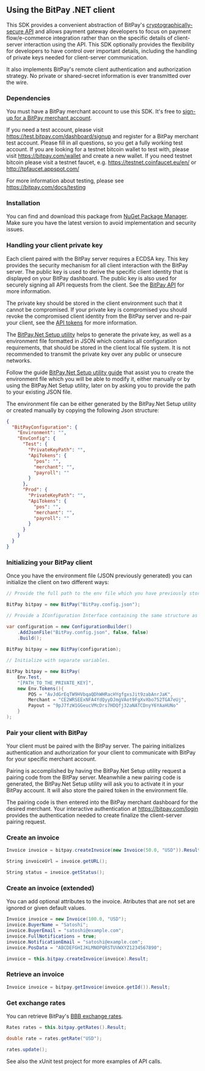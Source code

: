 ## Using the BitPay .NET client

This SDK provides a convenient abstraction of BitPay's [cryptographically-secure API](https://bitpay.com/api) and allows payment gateway developers to focus on payment flow/e-commerce integration rather than on the specific details of client-server interaction using the API.  This SDK optionally provides the flexibility for developers to have control over important details, including the handling of private keys needed for client-server communication.

It also implements BitPay's remote client authentication and authorization strategy.  No private or shared-secret information is ever transmitted over the wire.

### Dependencies

You must have a BitPay merchant account to use this SDK.  It's free to [sign-up for a BitPay merchant account](https://bitpay.com/start).

If you need a test account, please visit https://test.bitpay.com/dashboard/signup and register for a BitPay merchant test account. Please fill in all questions, so you get a fully working test account.
If you are looking for a testnet bitcoin wallet to test with, please visit https://bitpay.com/wallet and
create a new wallet.
If you need testnet bitcoin please visit a testnet faucet, e.g. https://testnet.coinfaucet.eu/en/ or http://tpfaucet.appspot.com/

For more information about testing, please see https://bitpay.com/docs/testing

### Installation

You can find and download this package from [NuGet Package Manager](https://www.nuget.org/packages/BitPay).  
Make sure you have the latest version to avoid implementation and security issues.

### Handling your client private key

Each client paired with the BitPay server requires a ECDSA key.  This key provides the security mechanism for all client interaction with the BitPay server. The public key is used to derive the specific client identity that is displayed on your BitPay dashboard.  The public key is also used for securely signing all API requests from the client.  See the [BitPay API](https://bitpay.com/api) for more information.

The private key should be stored in the client environment such that it cannot be compromised.  If your private key is compromised you should revoke the compromised client identity from the BitPay server and re-pair your client, see the [API tokens](https://bitpay.com/api-tokens) for more information.

The [BitPay.Net Setup utility](https://github.com/bitpay/csharp-bitpay-client/releases/download/v3.1.1912/BitPay.Net_Setup_utility_3.1.1912.zip) helps to generate the private key, as well as a environment file formatted in JSON which contains all configuration requirements, that should be stored in the client local file system. It is not recommended to transmit the private key over any public or unsecure networks.

Follow the guide [BitPay.Net Setup utility guide](https://github.com/bitpay/csharp-bitpay-client/blob/master/BitPaySetup/README.md) that assist you to create the environment file which you will be able to modify it, either manually or by using the BitPay.Net Setup utility, later on by asking you to provide the path to your existing JSON file.

The environment file can be either generated by the BitPay.Net Setup utility or created manually by copying the following Json structure:

```json
{
  "BitPayConfiguration": {
    "Environment": "",
    "EnvConfig": {
      "Test": {
        "PrivateKeyPath": "",
        "ApiTokens": {
          "pos": "",
          "merchant": "",
          "payroll": ""
        }
      },
      "Prod": {
        "PrivateKeyPath": "",
        "ApiTokens": {
          "pos": "",
          "merchant": "",
          "payroll": ""
        }
      }
    }
  }
}
```

### Initializing your BitPay client

Once you have the environment file (JSON previously generated) you can initialize the client on two different ways:

```c#
// Provide the full path to the env file which you have previously stored securely.

BitPay bitpay = new BitPay("BitPay.config.json");
```

```c#
// Provide a IConfiguration Interface containing the same structure as in the json file.

var configuration = new ConfigurationBuilder()
    .AddJsonFile("BitPay.config.json", false, false)
    .Build();
    
BitPay bitpay = new BitPay(configuration);
```

```c#
// Initialize with separate variables.

BitPay bitpay = new BitPay(
    Env.Test,
    "[PATH_TO_THE_PRIVATE_KEY]",
    new Env.Tokens(){
        POS = "AvJdGrEqTW9HVbqaQDhWHRacHYgfgxsJit9zabAnrJaK",
        Merchant = "CE2WRSEExNFA4YdQyyDJmgVAot9FgXvXbo752TGA7eUj",
        Payout = "9pJ7fzW1GGeucVMcDrs7HDQfj32aNATCDnyY6YAaHUNo"
    }
);
```

### Pair your client with BitPay

Your client must be paired with the BitPay server. The pairing initializes authentication and authorization for your client to communicate with BitPay for your specific merchant account.

Pairing is accomplished by having the BitPay.Net Setup utility request a pairing code from the BitPay server.
Meanwhile a new pairing code is generated, the BitPay.Net Setup utility will ask you to activate it in your BitPay account. It will also store the paired token in the environment file.

The pairing code is then entered into the BitPay merchant dashboard for the desired merchant.  Your interactive authentication at https://bitpay.com/login provides the authentication needed to create finalize the client-server pairing request.

### Create an invoice

```c#
Invoice invoice = bitpay.createInvoice(new Invoice(50.0, "USD")).Result;

String invoiceUrl = invoice.getURL();

String status = invoice.getStatus();
```

### Create an invoice (extended)

You can add optional attributes to the invoice.  Atributes that are not set are ignored or given default values.
```c#
Invoice invoice = new Invoice(100.0, "USD");
invoice.BuyerName = "Satoshi";
invoice.BuyerEmail = "satoshi@example.com";
invoice.FullNotifications = true;
invoice.NotificationEmail = "satoshi@example.com";
invoice.PosData = "ABCDEFGHIJKLMNOPQRSTUVWXYZ1234567890";

invoice = this.bitpay.createInvoice(invoice).Result;
```

### Retrieve an invoice

```c#
Invoice invoice = bitpay.getInvoice(invoice.getId()).Result;
```

### Get exchange rates

You can retrieve BitPay's [BBB exchange rates](https://bitpay.com/exchange-rates).

```c#
Rates rates = this.bitpay.getRates().Result;

double rate = rates.getRate("USD");

rates.update();
```

See also the xUnit test project for more examples of API calls.
